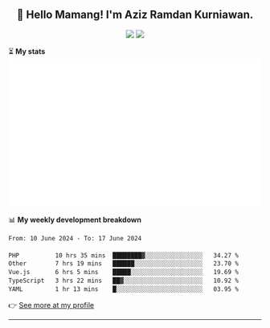 <h2 align="center">👋 Hello Mamang! I'm Aziz Ramdan Kurniawan.</h2>  
<p align="center">
  <img src="https://komarev.com/ghpvc/?username=azizramdan">
  <img src="https://wakatime.com/badge/user/90056fa0-4c31-4eca-954e-2a3ac05896f9.svg">
</p>
    
⏳ **My stats**  
![](https://raw.githubusercontent.com/azizramdan/github-stats/master/generated/overview.svg#gh-dark-mode-only)

📊 **My weekly development breakdown**
<!--START_SECTION:waka-->

```txt
From: 10 June 2024 - To: 17 June 2024

PHP          10 hrs 35 mins  ████████▓░░░░░░░░░░░░░░░░   34.27 %
Other        7 hrs 19 mins   ██████░░░░░░░░░░░░░░░░░░░   23.70 %
Vue.js       6 hrs 5 mins    █████░░░░░░░░░░░░░░░░░░░░   19.69 %
TypeScript   3 hrs 22 mins   ██▓░░░░░░░░░░░░░░░░░░░░░░   10.92 %
YAML         1 hr 13 mins    █░░░░░░░░░░░░░░░░░░░░░░░░   03.95 %
```

<!--END_SECTION:waka-->
👉 [See more at my profile](https://wakatime.com/@azizramdan)
***
